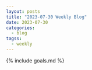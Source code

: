 ```yaml
---
layout: posts
title: "2023-07-30 Weekly Blog"
date: 2023-07-30
categories:
  - blog
tagss:
  - weekly
---
```

{% include goals.md %}
